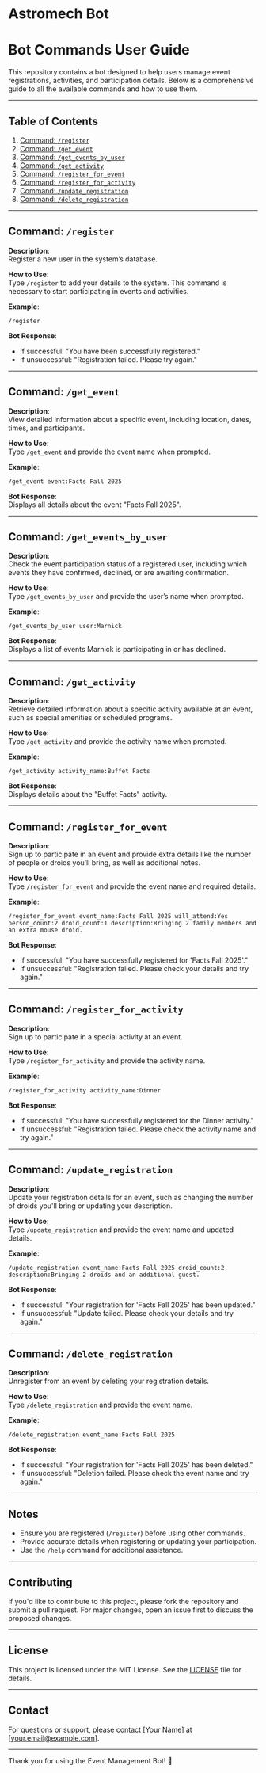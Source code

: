 # Astromech Bot

# Bot Commands User Guide

This repository contains a bot designed to help users manage event registrations, activities, and participation details. Below is a comprehensive guide to all the available commands and how to use them.

---

## Table of Contents
1. [Command: `/register`](#command-register)
2. [Command: `/get_event`](#command-get_event)
3. [Command: `/get_events_by_user`](#command-get_events_by_user)
4. [Command: `/get_activity`](#command-get_activity)
5. [Command: `/register_for_event`](#command-register_for_event)
6. [Command: `/register_for_activity`](#command-register_for_activity)
7. [Command: `/update_registration`](#command-update_registration)
8. [Command: `/delete_registration`](#command-delete_registration)

---

## Command: `/register`
**Description**:  
Register a new user in the system’s database.

**How to Use**:  
Type `/register` to add your details to the system. This command is necessary to start participating in events and activities.

**Example**:  
```
/register
```
**Bot Response**:  
- If successful: "You have been successfully registered."
- If unsuccessful: "Registration failed. Please try again."

---

## Command: `/get_event`
**Description**:  
View detailed information about a specific event, including location, dates, times, and participants.

**How to Use**:  
Type `/get_event` and provide the event name when prompted.

**Example**:  
```
/get_event event:Facts Fall 2025
```
**Bot Response**:  
Displays all details about the event "Facts Fall 2025".

---

## Command: `/get_events_by_user`
**Description**:  
Check the event participation status of a registered user, including which events they have confirmed, declined, or are awaiting confirmation.

**How to Use**:  
Type `/get_events_by_user` and provide the user’s name when prompted.

**Example**:  
```
/get_events_by_user user:Marnick
```
**Bot Response**:  
Displays a list of events Marnick is participating in or has declined.

---

## Command: `/get_activity`
**Description**:  
Retrieve detailed information about a specific activity available at an event, such as special amenities or scheduled programs.

**How to Use**:  
Type `/get_activity` and provide the activity name when prompted.

**Example**:  
```
/get_activity activity_name:Buffet Facts
```
**Bot Response**:  
Displays details about the "Buffet Facts" activity.

---

## Command: `/register_for_event`
**Description**:  
Sign up to participate in an event and provide extra details like the number of people or droids you’ll bring, as well as additional notes.

**How to Use**:  
Type `/register_for_event` and provide the event name and required details.

**Example**:  
```
/register_for_event event_name:Facts Fall 2025 will_attend:Yes person_count:2 droid_count:1 description:Bringing 2 family members and an extra mouse droid.
```
**Bot Response**:  
- If successful: "You have successfully registered for 'Facts Fall 2025'."
- If unsuccessful: "Registration failed. Please check your details and try again."

---

## Command: `/register_for_activity`
**Description**:  
Sign up to participate in a special activity at an event.

**How to Use**:  
Type `/register_for_activity` and provide the activity name.

**Example**:  
```
/register_for_activity activity_name:Dinner
```
**Bot Response**:  
- If successful: "You have successfully registered for the Dinner activity."
- If unsuccessful: "Registration failed. Please check the activity name and try again."

---

## Command: `/update_registration`
**Description**:  
Update your registration details for an event, such as changing the number of droids you'll bring or updating your description.

**How to Use**:  
Type `/update_registration` and provide the event name and updated details.

**Example**:  
```
/update_registration event_name:Facts Fall 2025 droid_count:2 description:Bringing 2 droids and an additional guest.
```
**Bot Response**:  
- If successful: "Your registration for 'Facts Fall 2025' has been updated."
- If unsuccessful: "Update failed. Please check your details and try again."

---

## Command: `/delete_registration`
**Description**:  
Unregister from an event by deleting your registration details.

**How to Use**:  
Type `/delete_registration` and provide the event name.

**Example**:  
```
/delete_registration event_name:Facts Fall 2025
```
**Bot Response**:  
- If successful: "Your registration for 'Facts Fall 2025' has been deleted."
- If unsuccessful: "Deletion failed. Please check the event name and try again."

---

## Notes
- Ensure you are registered (`/register`) before using other commands.
- Provide accurate details when registering or updating your participation.
- Use the `/help` command for additional assistance.

---

## Contributing
If you'd like to contribute to this project, please fork the repository and submit a pull request. For major changes, open an issue first to discuss the proposed changes.

---

## License
This project is licensed under the MIT License. See the [LICENSE](LICENSE) file for details.

---

## Contact
For questions or support, please contact [Your Name] at [your.email@example.com].

---

Thank you for using the Event Management Bot! 🚀
